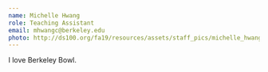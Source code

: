 ```yaml
---
name: Michelle Hwang
role: Teaching Assistant
email: mhwangc@berkeley.edu
photo: http://ds100.org/fa19/resources/assets/staff_pics/michelle_hwang.jpg
---
```


I love Berkeley Bowl.